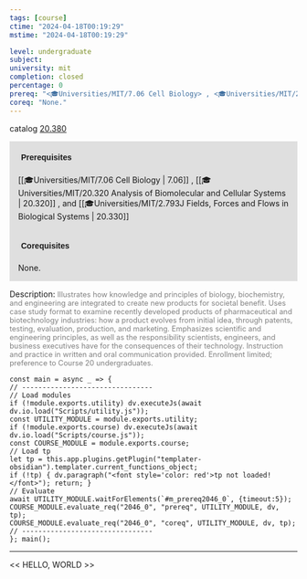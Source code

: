 ```yaml
---
tags: [course]
ctime: "2024-04-18T00:19:29"
mstime: "2024-04-18T00:19:29"

level: undergraduate
subject: 
university: mit
completion: closed
percentage: 0
prereq: "<🎓Universities/MIT/7.06 Cell Biology> , <🎓Universities/MIT/20.320 Analysis of Biomolecular and Cellular Systems> , and <🎓Universities/MIT/2.793J Fields, Forces and Flows in Biological Systems>"
coreq: "None."
---
```


catalog [20.380](http://student.mit.edu/catalog/m20a.html#20.380)

<span style="display: block; padding: 15px; background-color: rgb(100, 100, 100, 0.2);"><font id="m_prereq2046_0" style="display: block; font-family: Arial, sans-serif; font-weight: bold; padding: 5px">Prerequisites</font><br><span id="prereq2046_0">[[🎓Universities/MIT/7.06 Cell Biology | 7.06]] , [[🎓Universities/MIT/20.320 Analysis of Biomolecular and Cellular Systems | 20.320]] , and [[🎓Universities/MIT/2.793J Fields, Forces and Flows in Biological Systems | 20.330]]</span></span>
<span style="display: block; padding: 15px; background-color: rgb(100, 100, 100, 0.2);"><font id="m_coreq2046_0" style="display: block; font-family: Arial, sans-serif; font-weight: bold; padding: 5px">Corequisites</font><br><span id="coreq2046_0">None.</span></span>

<font style="">Description:</font>
<font style="color: grey; font-size: 0.8rem;">Illustrates how knowledge and principles of biology, biochemistry, and engineering are integrated to create new products for societal benefit. Uses case study format to examine recently developed products of pharmaceutical and biotechnology industries: how a product evolves from initial idea, through patents, testing, evaluation, production, and marketing. Emphasizes scientific and engineering principles, as well as the responsibility scientists, engineers, and business executives have for the consequences of their technology. Instruction and practice in written and oral communication provided. Enrollment limited; preference to Course 20 undergraduates.</font>

```dataviewjs
const main = async _ => {
// --------------------------------
// Load modules
if (!module.exports.utility) dv.executeJs(await dv.io.load("Scripts/utility.js"));
const UTILITY_MODULE = module.exports.utility;
if (!module.exports.course) dv.executeJs(await dv.io.load("Scripts/course.js"));
const COURSE_MODULE = module.exports.course;
// Load tp
let tp = this.app.plugins.getPlugin("templater-obsidian").templater.current_functions_object;
if (!tp) { dv.paragraph("<font style='color: red'>tp not loaded!</font>"); return; }
// Evaluate
await UTILITY_MODULE.waitForElements(`#m_prereq2046_0`, {timeout:5});
COURSE_MODULE.evaluate_req("2046_0", "prereq", UTILITY_MODULE, dv, tp);
COURSE_MODULE.evaluate_req("2046_0", "coreq", UTILITY_MODULE, dv, tp);
// --------------------------------
}; main();
```

---

<< HELLO, WORLD >>
